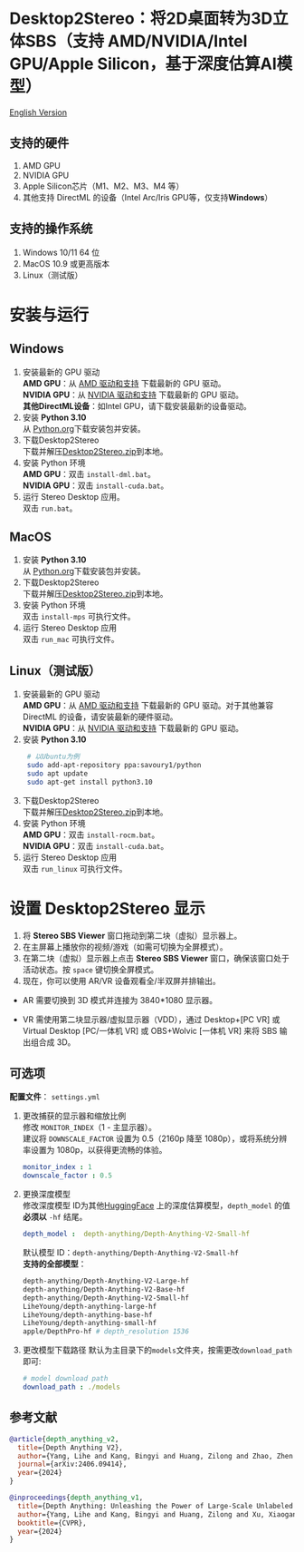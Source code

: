 # Desktop2Stereo：将2D桌面转为3D立体SBS（支持 AMD/NVIDIA/Intel GPU/Apple Silicon，基于深度估算AI模型）  
[English Version](./README.md)  

## 支持的硬件  
1. AMD GPU  
2. NVIDIA GPU  
3. Apple Silicon芯片（M1、M2、M3、M4 等） 
4. 其他支持 DirectML 的设备（Intel Arc/Iris GPU等，仅支持**Windows**）  
## 支持的操作系统  
1. Windows 10/11 64 位  
2. MacOS 10.9 或更高版本  
3. Linux（测试版） 

# 安装与运行  
## Windows  
1. 安装最新的 GPU 驱动  
   **AMD GPU**：从 [AMD 驱动和支持](https://www.amd.com/en/support/download/drivers.html) 下载最新的 GPU 驱动。  
   **NVIDIA GPU**：从 [NVIDIA 驱动和支持](https://www.nvidia.com/en-us/geforce/drivers/) 下载最新的 GPU 驱动。  
   **其他DirectML设备**：如Intel GPU，请下载安装最新的设备驱动。  
2.  安装 **Python 3.10**  
从 [Python.org](https://www.python.org/ftp/python/3.10.11/python-3.10.11-amd64.exe)下载安装包并安装。  
3. 下载Desktop2Stereo  
   下载并解压[Desktop2Stereo.zip](https://github.com/lc700x/desktop2stereo/releases/latest)到本地。  
4. 安装 Python 环境  
   **AMD GPU**：双击 `install-dml.bat`。  
   **NVIDIA GPU**：双击 `install-cuda.bat`。  
5. 运行 Stereo Desktop 应用。  
   双击 `run.bat`。  

## MacOS
1. 安装 **Python 3.10**  
   从 [Python.org](https://www.python.org/ftp/python/3.10.11/python-3.10.11-macos11.pkg)下载安装包并安装。  
2. 下载Desktop2Stereo  
   下载并解压[Desktop2Stereo.zip](https://github.com/lc700x/desktop2stereo/releases/latest)到本地。  
3. 安装 Python 环境  
   双击 `install-mps` 可执行文件。  
4. 运行 Stereo Desktop 应用  
   双击 `run_mac` 可执行文件。  

## Linux（测试版）
1. 安装最新的 GPU 驱动  
   **AMD GPU**：从 [AMD 驱动和支持](https://www.amd.com/en/support/download/drivers.html) 下载最新的 GPU 驱动。对于其他兼容 DirectML 的设备，请安装最新的硬件驱动。  
   **NVIDIA GPU**：从 [NVIDIA 驱动和支持](https://www.nvidia.com/en-us/geforce/drivers/) 下载最新的 GPU 驱动。  
2. 安装 **Python 3.10**  
   ```bash
    # 以Ubuntu为例
    sudo add-apt-repository ppa:savoury1/python
    sudo apt update
    sudo apt-get install python3.10
    ```
3. 下载Desktop2Stereo  
   下载并解压[Desktop2Stereo.zip](https://github.com/lc700x/desktop2stereo/releases/latest)到本地。  
4. 安装 Python 环境   
   **AMD GPU**：双击 `install-rocm.bat`。  
   **NVIDIA GPU**：双击 `install-cuda.bat`。  
5. 运行 Stereo Desktop 应用  
   双击 `run_linux` 可执行文件。  

# 设置 Desktop2Stereo 显示
1. 将 **Stereo SBS Viewer** 窗口拖动到第二块（虚拟）显示器上。  
2. 在主屏幕上播放你的视频/游戏（如需可切换为全屏模式）。  
3. 在第二块（虚拟）显示器上点击 **Stereo SBS Viewer** 窗口，确保该窗口处于活动状态。按 `space` 键切换全屏模式。  
4. 现在，你可以使用 AR/VR 设备观看全/半双屏并排输出。  

- AR 需要切换到 3D 模式并连接为 3840\*1080 显示器。  

- VR 需使用第二块显示器/虚拟显示器（VDD），通过 Desktop+[PC VR] 或 Virtual Desktop [PC/一体机 VR] 或 OBS+Wolvic [一体机 VR] 来将 SBS 输出组合成 3D。  


## 可选项
**配置文件**： `settings.yml`  
1. 更改捕获的显示器和缩放比例  
   修改 `MONITOR_INDEX`（1 - 主显示器）。  
   建议将 `DOWNSCALE_FACTOR` 设置为 0.5（2160p 降至 1080p），或将系统分辨率设置为 1080p，以获得更流畅的体验。  
   ```yaml
   monitor_index : 1
   downscale_factor : 0.5
   ```

2. 更换深度模型  
   修改深度模型 ID为其他[HuggingFace](https://huggingface.co/) 上的深度估算模型，`depth_model` 的值**必须以** `-hf` 结尾。  
   ```yaml
   depth_model :  depth-anything/Depth-Anything-V2-Small-hf
   ```
   默认模型 ID：`depth-anything/Depth-Anything-V2-Small-hf`  
   **支持的全部模型**：  
   ```Bash
   depth-anything/Depth-Anything-V2-Large-hf
   depth-anything/Depth-Anything-V2-Base-hf
   depth-anything/Depth-Anything-V2-Small-hf
   LiheYoung/depth-anything-large-hf
   LiheYoung/depth-anything-base-hf
   LiheYoung/depth-anything-small-hf
   apple/DepthPro-hf # depth_resolution 1536
   ```
3. 更改模型下载路径
   默认为主目录下的`models`文件夹，按需更改`download_path`即可:  
   ```yaml
   # model download path
   download_path : ./models
   ```
   

## 参考文献
```BIBTEX
@article{depth_anything_v2,
  title={Depth Anything V2},
  author={Yang, Lihe and Kang, Bingyi and Huang, Zilong and Zhao, Zhen and Xu, Xiaogang and Feng, Jiashi and Zhao, Hengshuang},
  journal={arXiv:2406.09414},
  year={2024}
}

@inproceedings{depth_anything_v1,
  title={Depth Anything: Unleashing the Power of Large-Scale Unlabeled Data},
  author={Yang, Lihe and Kang, Bingyi and Huang, Zilong and Xu, Xiaogang and Feng, Jiashi and Zhao, Hengshuang},
  booktitle={CVPR},
  year={2024}
}
```
